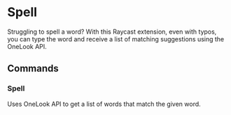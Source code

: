 # Spell
Struggling to spell a word? With this Raycast extension, even with typos, you can type the word and receive a list of matching suggestions using the OneLook API.

## Commands
### Spell
Uses OneLook API to get a list of words that match the given word.